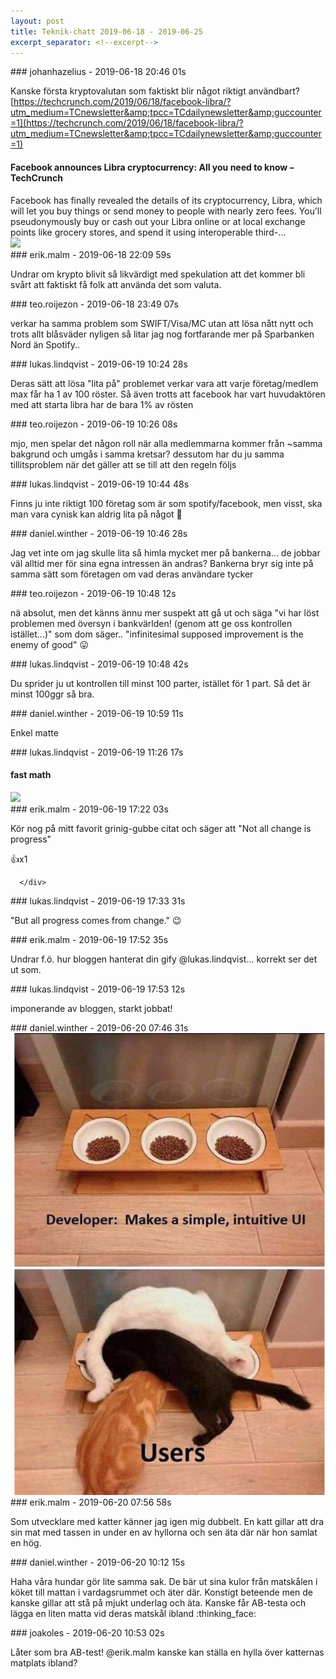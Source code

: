 ```yaml
---
layout: post
title: Teknik-chatt 2019-06-18 - 2019-06-25
excerpt_separator: <!--excerpt-->
---
```

<section class="message" markdown="1">
### johanhazelius - 2019-06-18 20:46 01s

Kanske första kryptovalutan som faktiskt blir något riktigt användbart? [https://techcrunch.com/2019/06/18/facebook-libra/?utm_medium=TCnewsletter&amp;tpcc=TCdailynewsletter&amp;guccounter=1](https://techcrunch.com/2019/06/18/facebook-libra/?utm_medium=TCnewsletter&amp;tpcc=TCdailynewsletter&amp;guccounter=1)

<div class="attachment"><h4>Facebook announces Libra cryptocurrency: All you need to know – TechCrunch</h4><div class="text">Facebook has finally revealed the details of its cryptocurrency, Libra, which will let you buy things or send money to people with nearly zero fees. You’ll pseudonymously buy or cash out your Libra online or at local exchange points like grocery stores, and spend it using interoperable third-…</div>
<a href="https://techcrunch.com/2019/06/18/facebook-libra/?utm_medium=TCnewsletter&amp;tpcc=TCdailynewsletter&amp;guccounter=1"><img src="https://techcrunch.com/wp-content/uploads/2019/06/Facebook-Libra.png?w=713" fallback="Facebook announces Libra cryptocurrency: All you need to know – TechCrunch"/></a></div>
    
</section>
<section class="message" markdown="1">
### erik.malm - 2019-06-18 22:09 59s

Undrar om krypto blivit så likvärdigt med spekulation att det kommer bli svårt att faktiskt få folk att använda det som valuta.
</section>
<section class="message" markdown="1">
### teo.roijezon - 2019-06-18 23:49 07s

verkar ha samma problem som SWIFT/Visa/MC utan att lösa nått nytt
och trots allt blåsväder nyligen så litar jag nog fortfarande mer på Sparbanken Nord än Spotify..
</section>
<section class="message" markdown="1">
### lukas.lindqvist - 2019-06-19 10:24 28s

Deras sätt att lösa "lita på" problemet verkar vara att varje företag/medlem max får ha 1 av 100 röster.
Så även trotts att facebook har vart huvudaktören med att starta libra har de bara 1% av rösten
</section>
<section class="message" markdown="1">
### teo.roijezon - 2019-06-19 10:26 08s

mjo, men spelar det någon roll när alla medlemmarna kommer från ~samma bakgrund och umgås i samma kretsar?
dessutom har du ju samma tillitsproblem när det gäller att se till att den regeln följs
</section>
<section class="message" markdown="1">
### lukas.lindqvist - 2019-06-19 10:44 48s

Finns ju inte riktigt 100 företag som är som spotify/facebook, men visst, ska man vara cynisk kan aldrig lita på något 🙂
</section>
<section class="message" markdown="1">
### daniel.winther - 2019-06-19 10:46 28s

Jag vet inte om jag skulle lita så himla mycket mer på bankerna... de jobbar väl alltid mer för sina egna intressen än andras?
Bankerna bryr sig inte på samma sätt som företagen om vad deras användare tycker
</section>
<section class="message" markdown="1">
### teo.roijezon - 2019-06-19 10:48 12s

nä absolut, men det känns ännu mer suspekt att gå ut och säga "vi har löst problemen med översyn i bankvärlden! (genom att ge oss kontrollen istället...)"
som dom säger.. "infinitesimal supposed improvement is the enemy of good" 😛
</section>
<section class="message" markdown="1">
### lukas.lindqvist - 2019-06-19 10:48 42s

Du sprider ju ut kontrollen till minst 100 parter, istället för 1 part. Så det är minst 100ggr så bra.
</section>
<section class="message" markdown="1">
### daniel.winther - 2019-06-19 10:59 11s

Enkel matte
</section>
<section class="message" markdown="1">
### lukas.lindqvist - 2019-06-19 11:26 17s



<div class="attachment"><h4>fast math</h4><div class="text"></div>
<a href="https://giphy.com/gifs/filmeditor--the-hangover-movie-3owzW5c1tPq63MPmWk"><img src="https://media1.giphy.com/media/3owzW5c1tPq63MPmWk/giphy-downsized.gif?cid=6104955e5d09ffb27469424c73f7d146&rid=giphy-downsized.gif" fallback="fast math"/></a></div>
    
</section>
<section class="message" markdown="1">
### erik.malm - 2019-06-19 17:22 03s

Kör nog på mitt favorit grinig-gubbe citat och säger att "Not all change is progress"
<div class="reactionsDiv">
<div class="reactionDiv">
<span title="teo.roijezon reacted this way." class="reactionSpan">
👍x1</span>
</div>
     
      </div>
    
</section>
<section class="message" markdown="1">
### lukas.lindqvist - 2019-06-19 17:33 31s

"But all progress comes from change." 😉
</section>
<section class="message" markdown="1">
### erik.malm - 2019-06-19 17:52 35s

Undrar f.ö. hur bloggen hanterat din gify @lukas.lindqvist... korrekt ser det ut som.
</section>
<section class="message" markdown="1">
### lukas.lindqvist - 2019-06-19 17:53 12s

imponerande av bloggen, starkt jobbat!
</section>
<section class="message" markdown="1">
### daniel.winther - 2019-06-20 07:46 31s


<div class="imageblock">
<a href="/assets/blogAssets/FKQPWFPTJ-Image_from_iOS.jpg">
<img alt="Image from iOS.jpg" src="/assets/blogAssets/FKQPWFPTJ-Image_from_iOS.jpg"/>
</a></div>

     
</section>
<section class="message" markdown="1">
### erik.malm - 2019-06-20 07:56 58s

Som utvecklare med katter känner jag igen mig dubbelt.
En katt gillar att dra sin mat med tassen in under en av hyllorna och sen äta där när hon samlat en hög.
</section>
<section class="message" markdown="1">
### daniel.winther - 2019-06-20 10:12 15s

Haha våra hundar gör lite samma sak. De bär ut sina kulor från matskålen i köket till mattan i vardagsrummet och äter där. Konstigt beteende men de kanske gillar att stå på mjukt underlag och äta. Kanske får AB-testa och lägga en liten matta vid deras matskål ibland :thinking_face:
</section>
<section class="message" markdown="1">
### joakoles - 2019-06-20 10:53 02s

Låter som bra AB-test! @erik.malm kanske kan ställa en hylla över katternas matplats ibland?

<!--excerpt-->
</section>